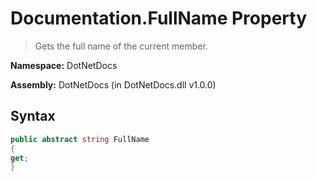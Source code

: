 # Documentation.FullName Property
> Gets the full name of the current member.

**Namespace:** DotNetDocs

**Assembly:** DotNetDocs (in DotNetDocs.dll v1.0.0)
## Syntax
```csharp
public abstract string FullName
{
get;
}
```
